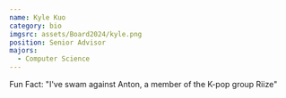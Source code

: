 ```yaml
---
name: Kyle Kuo
category: bio
imgsrc: assets/Board2024/kyle.png
position: Senior Advisor
majors:
  - Computer Science
---
```

Fun Fact: "I've swam against Anton, a member of the K-pop group Riize"
